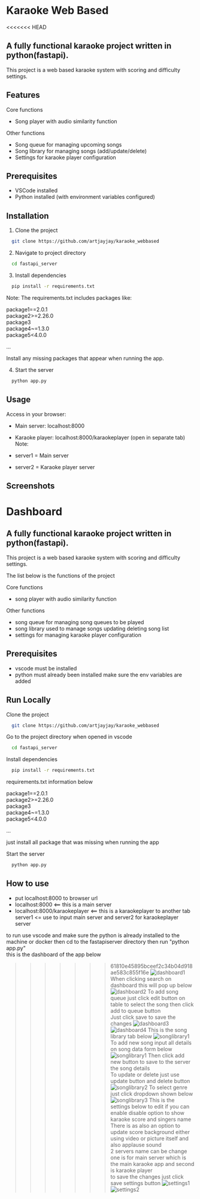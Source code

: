 # Karaoke Web Based
<<<<<<< HEAD

## A fully functional karaoke project written in python(fastapi).

This project is a web based karaoke system with scoring and difficulty settings.

## Features

Core functions

- Song player with audio similarity function

Other functions

- Song queue for managing upcoming songs
- Song library for managing songs (add/update/delete)
- Settings for karaoke player configuration

## Prerequisites

- VSCode installed
- Python installed (with environment variables configured)

## Installation

1. Clone the project

```bash
  git clone https://github.com/artjayjay/karaoke_webbased
```

2. Navigate to project directory

```bash
  cd fastapi_server
```

3. Install dependencies

```bash
  pip install -r requirements.txt
```

Note: The requirements.txt includes packages like:

package1==2.0.1  
package2>=2.26.0  
package3  
package4~=1.3.0  
package5<4.0.0

...

Install any missing packages that appear when running the app.

4. Start the server

```bash
  python app.py
```

## Usage

Access in your browser:

- Main server: localhost:8000
- Karaoke player: localhost:8000/karaokeplayer (open in separate tab)
  Note:

- server1 = Main server

- server2 = Karaoke player server

## Screenshots

Dashboard
=======
## A fully functional karaoke project written in python(fastapi).

This project is a web based karaoke system with scoring and difficulty settings.

The list below is the functions of the project

Core functions

* song player with audio similarity function

Other functions

* song queue for managing song queues to be played
* song library used to manage songs updating deleting song list
* settings for managing karaoke player configuration
## Prerequisites
* vscode must be installed
* python must already been installed make sure the env variables are added


## Run Locally

Clone the project

```bash
  git clone https://github.com/artjayjay/karaoke_webbased
```

Go to the project directory when opened in vscode

```bash
  cd fastapi_server
```

Install dependencies

```bash
  pip install -r requirements.txt
```

requirements.txt information below

package1==2.0.1  
package2>=2.26.0  
package3  
package4~=1.3.0  
package5<4.0.0

...

just install all package that was missing when running the app

Start the server

```bash
  python app.py
```
## How to use
* put localhost:8000 to browser url
* localhost:8000 <== this is a main server
* localhost:8000/karaokeplayer <== this is a karaokeplayer to another tab
server1 <= use to input main server and server2 for karaokeplayer server



to run use vscode and make sure the python is already installed to the machine or docker
then cd to the fastapiserver directory then run "python app.py"  
this is the dashboard of the app below
>>>>>>> 61810e45895bceef2c34b04d918ae583c855f16e
![dashboard1](https://github.com/user-attachments/assets/b102cf43-c583-4724-8d15-793195442570)
When clicking search on dashboard this will pop up below
![dashboard2](https://github.com/user-attachments/assets/e8b2a309-1583-4e97-a783-a3328ddfbbc5)
To add song queue just click edit button on table to select the song then click add to queue button  
Just click save to save the changes
![dashboard3](https://github.com/user-attachments/assets/ed562414-fa02-4f29-bd88-304172228429)
![dashboard4](https://github.com/user-attachments/assets/64d71e0d-babb-4e72-a821-927bffe11fb5)
This is the song library tab below
![songlibrary1](https://github.com/user-attachments/assets/9fab59da-c9d3-49a5-b0ea-7e99012016cb)
To add new song input all details on song data form below
![songlibrary1](https://github.com/user-attachments/assets/d8c29d2d-496c-46a3-883d-09b37806585c)
Then click add new button to save to the server the song details  
To update or delete just use update button and delete button
![songlibrary2](https://github.com/user-attachments/assets/1c429385-bf29-4082-ba2d-2f923e798fa4)
To select genre just click dropdown shown below
![songlibrary3](https://github.com/user-attachments/assets/488eb0e3-c802-42fe-b792-91948d0ab797)
This is the settings below to edit if you can enable disable option to show karaoke score
and singers name  
There is as also an option to update score background either using video or picture itself
and also applause sound  
2 servers name can be change one is for main server which is the main karaoke app and second is karaoke player  
to save the changes just click save settings button
![settings1](https://github.com/user-attachments/assets/e7e4501b-a941-4b91-a791-c9895f7498f3)
![settings2](https://github.com/user-attachments/assets/e6006b0c-b17a-4d65-a7b9-de00579ab6d5)
